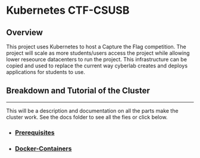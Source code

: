 # **Kubernetes CTF-CSUSB** 

## __Overview__

This project uses Kubernetes to host a Capture the Flag competition. The project will scale as more students/users access the project while allowing lower reseource datacenters to run the project. This infrastructure can be copied and used to replace the current way cyberlab creates and deploys applications for students to use.


## __Breakdown and Tutorial of the Cluster__
---

This will be a description and documentation on all the parts make the cluster work. See the docs folder to see all the fies or click below.

* ### [Prerequisites](/docs/prerequisites.md)
* ### [Docker-Containers](/docs/docker-container.md)